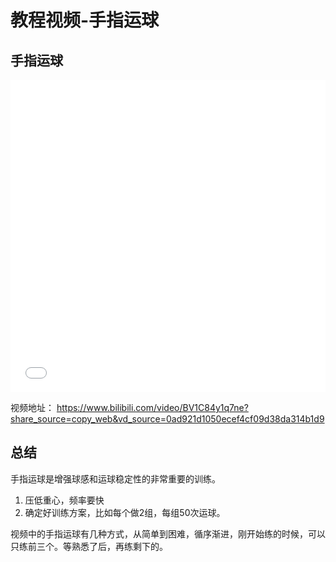 # 教程视频-手指运球

## 手指运球

<iframe height="500" width="100%" src="//player.bilibili.com/player.html?aid=604279994&bvid=BV1C84y1q7ne&cid=869971330&page=1" scrolling="no" border="0" frameborder="no" framespacing="0" allowfullscreen="true"> </iframe>

视频地址：  https://www.bilibili.com/video/BV1C84y1q7ne?share_source=copy_web&vd_source=0ad921d1050ecef4cf09d38da314b1d9

## 总结

手指运球是增强球感和运球稳定性的非常重要的训练。

1. 压低重心，频率要快
2. 确定好训练方案，比如每个做2组，每组50次运球。

视频中的手指运球有几种方式，从简单到困难，循序渐进，刚开始练的时候，可以只练前三个。等熟悉了后，再练剩下的。

